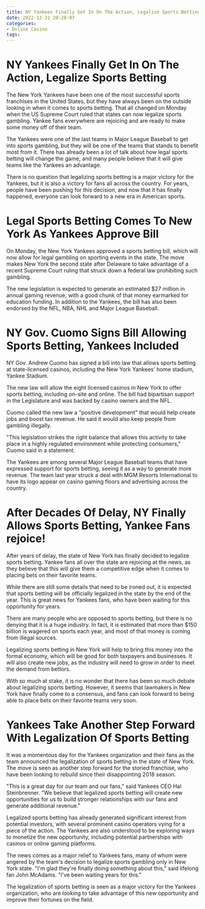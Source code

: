 ```yaml
---
title: NY Yankees Finally Get In On The Action, Legalize Sports Betting
date: 2022-12-31 20:28:07
categories:
- Online Casino
tags:
---
```



#  NY Yankees Finally Get In On The Action, Legalize Sports Betting

The New York Yankees have been one of the most successful sports franchises in the United States, but they have always been on the outside looking in when it comes to sports betting. That all changed on Monday when the US Supreme Court ruled that states can now legalize sports gambling. Yankee fans everywhere are rejoicing and are ready to make some money off of their team.

The Yankees were one of the last teams in Major League Baseball to get into sports gambling, but they will be one of the teams that stands to benefit most from it. There has already been a lot of talk about how legal sports betting will change the game, and many people believe that it will give teams like the Yankees an advantage.

There is no question that legalizing sports betting is a major victory for the Yankees, but it is also a victory for fans all across the country. For years, people have been pushing for this decision, and now that it has finally happened, everyone can look forward to a new era in American sports.

#  Legal Sports Betting Comes To New York As Yankees Approve Bill

On Monday, the New York Yankees approved a sports betting bill, which will now allow for legal gambling on sporting events in the state. The move makes New York the second state after Delaware to take advantage of a recent Supreme Court ruling that struck down a federal law prohibiting such gambling.

The new legislation is expected to generate an estimated $27 million in annual gaming revenue, with a good chunk of that money earmarked for education funding. In addition to the Yankees, the bill has also been endorsed by the NFL, NBA, NHL and Major League Baseball.

#  NY Gov. Cuomo Signs Bill Allowing Sports Betting, Yankees Included

NY Gov. Andrew Cuomo has signed a bill into law that allows sports betting at state-licensed casinos, including the New York Yankees' home stadium, Yankee Stadium.

The new law will allow the eight licensed casinos in New York to offer sports betting, including on-site and online. The bill had bipartisan support in the Legislature and was backed by casino owners and the NFL.

Cuomo called the new law a "positive development" that would help create jobs and boost tax revenue. He said it would also keep people from gambling illegally.

"This legislation strikes the right balance that allows this activity to take place in a highly regulated environment while protecting consumers," Cuomo said in a statement.

The Yankees are among several Major League Baseball teams that have expressed support for sports betting, seeing it as a way to generate more revenue. The team last year struck a deal with MGM Resorts International to have its logo appear on casino gaming floors and advertising across the country.

#  After Decades Of Delay, NY Finally Allows Sports Betting, Yankee Fans rejoice!

After years of delay, the state of New York has finally decided to legalize sports betting. Yankee fans all over the state are rejoicing at the news, as they believe that this will give them a competitive edge when it comes to placing bets on their favorite teams.

While there are still some details that need to be ironed out, it is expected that sports betting will be officially legalized in the state by the end of the year. This is great news for Yankees fans, who have been waiting for this opportunity for years.

There are many people who are opposed to sports betting, but there is no denying that it is a huge industry. In fact, it is estimated that more than $150 billion is wagered on sports each year, and most of that money is coming from illegal sources.

Legalizing sports betting in New York will help to bring this money into the formal economy, which will be good for both taxpayers and businesses. It will also create new jobs, as the industry will need to grow in order to meet the demand from bettors.

With so much at stake, it is no wonder that there has been so much debate about legalizing sports betting. However, it seems that lawmakers in New York have finally come to a consensus, and fans can look forward to being able to place bets on their favorite teams very soon.

#  Yankees Take Another Step Forward With Legalization Of Sports Betting

It was a momentous day for the Yankees organization and their fans as the team announced the legalization of sports betting in the state of New York. The move is seen as another step forward for the storied franchise, who have been looking to rebuild since their disappointing 2018 season.

"This is a great day for our team and our fans," said Yankees CEO Hal Steinbrenner. "We believe that legalized sports betting will create new opportunities for us to build stronger relationships with our fans and generate additional revenue."

Legalized sports betting has already generated significant interest from potential investors, with several prominent casino operators vying for a piece of the action. The Yankees are also understood to be exploring ways to monetize the new opportunity, including potential partnerships with casinos or online gaming platforms.

The news comes as a major relief to Yankees fans, many of whom were angered by the team's decision to legalize sports gambling only in New York state. "I'm glad they're finally doing something about this," said lifelong fan John McAdams. "I've been waiting years for this."

The legalization of sports betting is seen as a major victory for the Yankees organization, who are looking to take advantage of this new opportunity and improve their fortunes on the field.